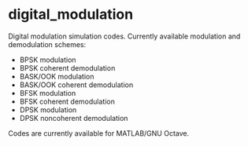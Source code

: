 # digital_modulation
Digital modulation simulation codes. Currently available modulation and demodulation schemes:
- BPSK modulation
- BPSK coherent demodulation
- BASK/OOK modulation
- BASK/OOK coherent demodulation
- BFSK modulation
- BFSK coherent demodulation
- DPSK modulation
- DPSK noncoherent demodulation

Codes are currently available for MATLAB/GNU Octave.
